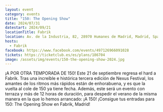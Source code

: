 ```yaml
---
layout: event
category: events
title: "150: The Opening Show"
date: 2024/07/31
datestart: 2024/09/21
locationTitle: Fabrik
location: Av. de la Industria, 82, 28970 Humanes de Madrid, Madrid, Spain
hosts:
  - Fabrik
facebook: https://www.facebook.com/events/497126966091028
tickets: https://ticketclub.es/es/plans/186704
image: /assets/img/events/150-the-opening-show-2024.jpg
---
```


¡A POR OTRA TEMPORADA DE 150! Este 21 de septiembre regresa el hard a Fabrik. Tras una increíble e histórica tercera edición de Nexus Festival, los amantes de los ritmos más rápidos están de enhorabuena, y es que la vuelta al cole de 150 ya tiene fecha. Además, este será un evento con terraza y más de 12 horas de duración, para despedir el verano de la misma manera en la que lo hemos arrancado: ¡A 150! ¡Consigue tus entradas para 150: The Opening Show en Fabrik, Madrid!